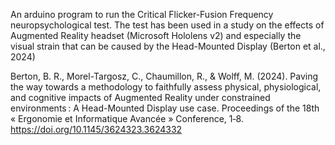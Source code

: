 An arduino program to run the Critical Flicker-Fusion Frequency neuropsychological test.
The test has been used in a study on the effects of Augmented Reality headset (Microsoft Hololens v2) and especially the visual strain that can be caused by the Head-Mounted Display (Berton et al., 2024)

Berton, B. R., Morel-Targosz, C., Chaumillon, R., & Wolff, M. (2024). Paving the way towards a methodology to faithfully assess physical, physiological, and cognitive impacts of Augmented Reality under constrained environments : A Head-Mounted Display use case.
Proceedings of the 18th « Ergonomie et Informatique Avancée » Conference, 1‑8. https://doi.org/10.1145/3624323.3624332
